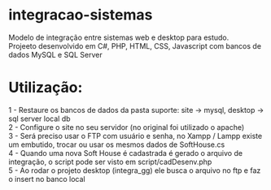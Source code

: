 # integracao-sistemas
Modelo de integração entre sistemas web e desktop para estudo. <br>
Projeeto desenvolvido em C#, PHP, HTML, CSS, Javascript com bancos de  dados MySQL e SQL Server

# Utilização:
1 - Restaure os bancos de dados da pasta suporte: site -> mysql, desktop -> sql server local db <br>
2 - Configure o site no seu servidor (no original foi utilizado o apache) <br>
3 - Será preciso usar o FTP com usuário e senha, no Xampp / Lampp existe um embutido, trocar ou usar os mesmos dados de SoftHouse.cs <br>
4 - Quando uma nova Soft House é cadastrada é gerado o arquivo de integração, o script pode ser visto em script/cadDesenv.php <br>
5 - Ao rodar o projeto desktop (integra_gg) ele busca o arquivo no ftp e faz o insert no banco local
